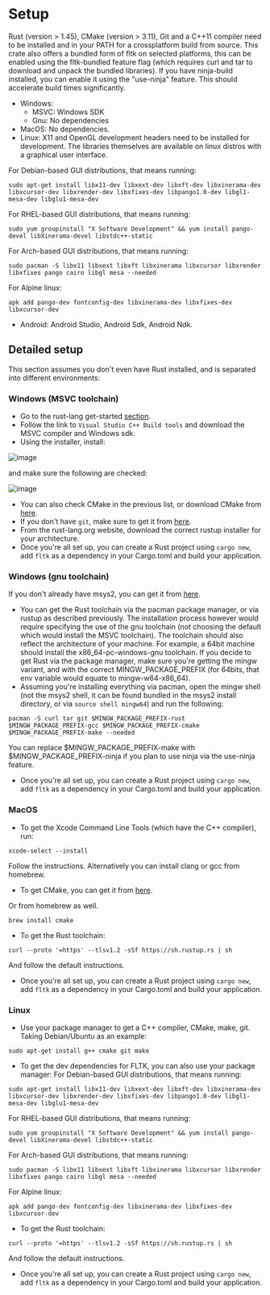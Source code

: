 # Setup

Rust (version > 1.45), CMake (version > 3.11), Git and a C++11 compiler need to be installed and in your PATH for a crossplatform build from source. This crate also offers a bundled form of fltk on selected platforms, this can be enabled using the fltk-bundled feature flag (which requires curl and tar to download and unpack the bundled libraries). If you have ninja-build installed, you can enable it using the "use-ninja" feature. This should accelerate build times significantly.

- Windows: 
    - MSVC: Windows SDK
    - Gnu: No dependencies
- MacOS: No dependencies.
- Linux: X11 and OpenGL development headers need to be installed for development. The libraries themselves are available on linux distros with a graphical user interface.

For Debian-based GUI distributions, that means running:
```
sudo apt-get install libx11-dev libxext-dev libxft-dev libxinerama-dev libxcursor-dev libxrender-dev libxfixes-dev libpango1.0-dev libgl1-mesa-dev libglu1-mesa-dev
```
For RHEL-based GUI distributions, that means running:
```
sudo yum groupinstall "X Software Development" && yum install pango-devel libXinerama-devel libstdc++-static
```
For Arch-based GUI distributions, that means running:
```
sudo pacman -S libx11 libxext libxft libxinerama libxcursor libxrender libxfixes pango cairo libgl mesa --needed
```
For Alpine linux:
```
apk add pango-dev fontconfig-dev libxinerama-dev libxfixes-dev libxcursor-dev
```
- Android: Android Studio, Android Sdk, Android Ndk.

## Detailed setup
This section assumes you don't even have Rust installed, and is separated into different environments:

### Windows (MSVC toolchain)
- Go to the rust-lang get-started [section](https://www.rust-lang.org/learn/get-started).
- Follow the link to `Visual Studio C++ Build tools` and download the MSVC compiler and Windows sdk.
- Using the installer, install:

![image](https://user-images.githubusercontent.com/37966791/116013495-2dff8800-a639-11eb-8e4c-8c6228e00abc.png)

and make sure the following are checked:

![image](https://user-images.githubusercontent.com/37966791/116013520-48d1fc80-a639-11eb-934a-fac6609135b4.png)

- You can also check CMake in the previous list, or download CMake from [here](https://cmake.org/download/).
- If you don't have `git`, make sure to get it from [here](https://git-scm.com/downloads).
- From the rust-lang.org website, download the correct rustup installer for your architecture.
- Once you're all set up, you can create a Rust project using `cargo new`, add `fltk` as a dependency in your Cargo.toml and build your application.

### Windows (gnu toolchain)
If you don't already have msys2, you can get it from [here](https://www.msys2.org/).

- You can get the Rust toolchain via the pacman package manager, or via rustup as described previously. The installation process however would require specifying the use of the gnu toolchain (not choosing the default which would install the MSVC toolchain). 
The toolchain should also reflect the architecture of your machine. For example, a 64bit machine should install the x86_64-pc-windows-gnu toolchain.
If you decide to get Rust via the package manager, make sure you're getting the mingw variant, and with the correct MINGW_PACKAGE_PREFIX (for 64bits, that env variable would equate to mingw-w64-x86_64).
- Assuming you're installing everything via pacman, open the mingw shell (not the msys2 shell, it can be found bundled in the msys2 install directory, or via `source shell mingw64`) and run the following:
```
pacman -S curl tar git $MINGW_PACKAGE_PREFIX-rust $MINGW_PACKAGE_PREFIX-gcc $MINGW_PACKAGE_PREFIX-cmake $MINGW_PACKAGE_PREFIX-make --needed
```
You can replace $MINGW_PACKAGE_PREFIX-make with $MINGW_PACKAGE_PREFIX-ninja if you plan to use ninja via the use-ninja feature.
- Once you're all set up, you can create a Rust project using `cargo new`, add `fltk` as a dependency in your Cargo.toml and build your application.

### MacOS
- To get the Xcode Command Line Tools (which have the C++ compiler), run:
```
xcode-select --install
```
Follow the instructions. Alternatively you can install clang or gcc from homebrew.
- To get CMake, you can get it from [here](https://cmake.org/download/).

Or from homebrew as well.
```
brew install cmake
```

- To get the Rust toolchain:
```
curl --proto '=https' --tlsv1.2 -sSf https://sh.rustup.rs | sh
```

And follow the default instructions.
- Once you're all set up, you can create a Rust project using `cargo new`, add `fltk` as a dependency in your Cargo.toml and build your application.

### Linux
- Use your package manager to get a C++ compiler, CMake, make, git.
Taking Debian/Ubuntu as an example:
```
sudo apt-get install g++ cmake git make
```
- To get the dev dependencies for FLTK, you can also use your package manager:
For Debian-based GUI distributions, that means running:
```
sudo apt-get install libx11-dev libxext-dev libxft-dev libxinerama-dev libxcursor-dev libxrender-dev libxfixes-dev libpango1.0-dev libgl1-mesa-dev libglu1-mesa-dev
```
For RHEL-based GUI distributions, that means running:
```
sudo yum groupinstall "X Software Development" && yum install pango-devel libXinerama-devel libstdc++-static
```
For Arch-based GUI distributions, that means running:
```
sudo pacman -S libx11 libxext libxft libxinerama libxcursor libxrender libxfixes pango cairo libgl mesa --needed
```
For Alpine linux:
```
apk add pango-dev fontconfig-dev libxinerama-dev libxfixes-dev libxcursor-dev
```
- To get the Rust toolchain:
```
curl --proto '=https' --tlsv1.2 -sSf https://sh.rustup.rs | sh
```
And follow the default instructions.
- Once you're all set up, you can create a Rust project using `cargo new`, add `fltk` as a dependency in your Cargo.toml and build your application.
